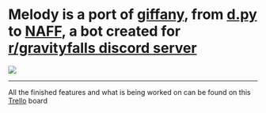 # Melody is a port of [giffany](https://github.com/siren15/giffanybot), from [d.py](https://github.com/Rapptz/discord.py) to [NAFF](https://github.com/NAFTeam/NAFF), a bot created for [r/gravityfalls discord server](https://discord.gg/gravityfalls)
![](https://cdn.discordapp.com/avatars/887648476387762186/ab9b45d840a51ce343c2f9cf17e1ece8.png)
***
All the finished features and what is being worked on can be found on this [Trello](https://trello.com/b/otHKouvg/melody-bot-dev-board) board
